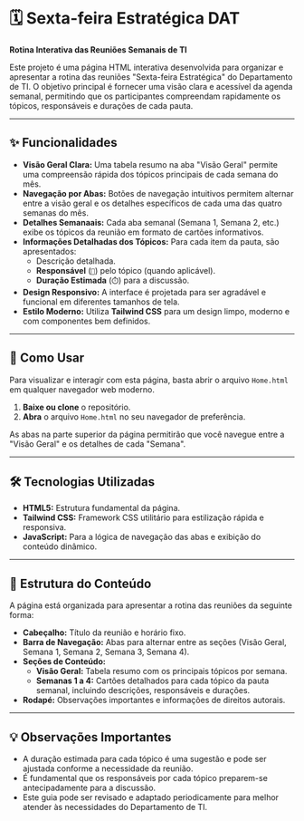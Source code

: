 # 🗓️ Sexta-feira Estratégica DAT

**Rotina Interativa das Reuniões Semanais de TI**

Este projeto é uma página HTML interativa desenvolvida para organizar e apresentar a rotina das reuniões "Sexta-feira Estratégica" do Departamento de TI. O objetivo principal é fornecer uma visão clara e acessível da agenda semanal, permitindo que os participantes compreendam rapidamente os tópicos, responsáveis e durações de cada pauta.

---

## ✨ Funcionalidades

* **Visão Geral Clara:** Uma tabela resumo na aba "Visão Geral" permite uma compreensão rápida dos tópicos principais de cada semana do mês.
* **Navegação por Abas:** Botões de navegação intuitivos permitem alternar entre a visão geral e os detalhes específicos de cada uma das quatro semanas do mês.
* **Detalhes Semanaais:** Cada aba semanal (Semana 1, Semana 2, etc.) exibe os tópicos da reunião em formato de cartões informativos.
* **Informações Detalhadas dos Tópicos:** Para cada item da pauta, são apresentados:
    * Descrição detalhada.
    * **Responsável** (`👤`) pelo tópico (quando aplicável).
    * **Duração Estimada** (`⏱️`) para a discussão.
* **Design Responsivo:** A interface é projetada para ser agradável e funcional em diferentes tamanhos de tela.
* **Estilo Moderno:** Utiliza **Tailwind CSS** para um design limpo, moderno e com componentes bem definidos.

---

## 🚀 Como Usar

Para visualizar e interagir com esta página, basta abrir o arquivo `Home.html` em qualquer navegador web moderno.

1.  **Baixe ou clone** o repositório.
2.  **Abra** o arquivo `Home.html` no seu navegador de preferência.

As abas na parte superior da página permitirão que você navegue entre a "Visão Geral" e os detalhes de cada "Semana".

---

## 🛠️ Tecnologias Utilizadas

* **HTML5:** Estrutura fundamental da página.
* **Tailwind CSS:** Framework CSS utilitário para estilização rápida e responsiva.
* **JavaScript:** Para a lógica de navegação das abas e exibição do conteúdo dinâmico.

---

## 🎨 Estrutura do Conteúdo

A página está organizada para apresentar a rotina das reuniões da seguinte forma:

* **Cabeçalho:** Título da reunião e horário fixo.
* **Barra de Navegação:** Abas para alternar entre as seções (Visão Geral, Semana 1, Semana 2, Semana 3, Semana 4).
* **Seções de Conteúdo:**
    * **Visão Geral:** Tabela resumo com os principais tópicos por semana.
    * **Semanas 1 a 4:** Cartões detalhados para cada tópico da pauta semanal, incluindo descrições, responsáveis e durações.
* **Rodapé:** Observações importantes e informações de direitos autorais.

---

## 💡 Observações Importantes

* A duração estimada para cada tópico é uma sugestão e pode ser ajustada conforme a necessidade da reunião.
* É fundamental que os responsáveis por cada tópico preparem-se antecipadamente para a discussão.
* Este guia pode ser revisado e adaptado periodicamente para melhor atender às necessidades do Departamento de TI.
